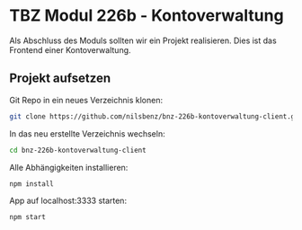# TBZ Modul 226b - Kontoverwaltung 

Als Abschluss des Moduls sollten wir ein Projekt realisieren. Dies ist das Frontend einer Kontoverwaltung.

## Projekt aufsetzen

Git Repo in ein neues Verzeichnis klonen:

```bash
git clone https://github.com/nilsbenz/bnz-226b-kontoverwaltung-client.git
```

In das neu erstellte Verzeichnis wechseln:

```bash
cd bnz-226b-kontoverwaltung-client
```

Alle Abhängigkeiten installieren:

```bash
npm install
```

App auf localhost:3333 starten:

```bash
npm start
```
